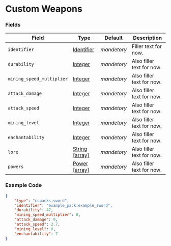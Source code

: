 # Custom Weapons

### Fields

Field  | Type | Default | Description
-------|------|---------|-------------
`identifier` | [Identifier](../data_types/identifier.md) | _mandetory_ | Filler text for now.
`durability` | [Integer](../data_types/integer.md) | _mandetory_ | Also filler text for now.
`mining_speed_multiplier` | [Integer](../data_types/integer.md) | _mandetory_ | Also filler text for now.
`attack_damage` | [Integer](../data_types/integer.md) | _mandetory_ | Also filler text for now.
`attack_speed` | [Integer](../data_types/integer.md) | _mandetory_ | Also filler text for now.
`mining_level` | [Integer](../data_types/integer.md) | _mandetory_ | Also filler text for now.
`enchantability` | [Integer](../data_types/integer.md) | _mandetory_ | Also filler text for now.
`lore` | [String [array]](../data_types/integer.md) | _mandetory_ | Also filler text for now.
`powers` | [Power [array]](../data_types/integer.md) | _mandetory_ | Also filler text for now.

### Example Code

```json
{
	"type": "ccpacks:sword",
	"identifier": "example_pack:example_sword",
	"durability": 47,
	"mining_speed_multiplier": 0,
	"attack_damage": 9,
	"attack_speed": 2.7,
	"mining_level": 0,
	"enchantability": 7
}
```

